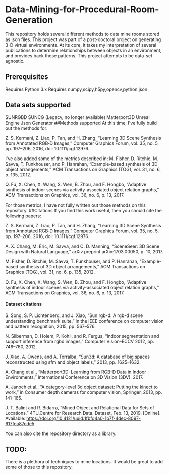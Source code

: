 # Data-Mining-for-Procedural-Room-Generation
This repository holds several different methods to data mine rooms stored as json files. This project was part of a post-doctoral project on generating 3-D virtual environments. At its core, it takes my interpretation of several publications to determine relationships between objects in an environment, and provides back those patterns. This project attempts to be data-set agnostic.

## Prerequisites
Requires Python 3.x
Requires numpy,scipy,h5py,opencv,python json 

## Data sets supported
SUNRGBD
SUNCG (Legacy, no longer available)
Matterport3D
Unreal Engine Json Generator
##Methods supported
At this time, I've fully build out the methods for:

Z. S. Kermani, Z. Liao, P. Tan, and H. Zhang, “Learning 3D Scene Synthesis from Annotated RGB‐D Images,” Computer Graphics Forum, vol. 35, no. 5, pp. 197–206, 2016, doi: 10.1111/cgf.12976.


I've also added some of the metrics described in:
M. Fisher, D. Ritchie, M. Savva, T. Funkhouser, and P. Hanrahan, “Example-based synthesis of 3D object arrangements,” ACM Transactions on Graphics (TOG), vol. 31, no. 6, p. 135, 2012.

Q. Fu, X. Chen, X. Wang, S. Wen, B. Zhou, and F. Hongbo, “Adaptive synthesis of indoor scenes via activity-associated object relation graphs,” ACM Transactions on Graphics, vol. 36, no. 6, p. 13, 2017.


For those metrics, I have not fully written out those methods on this repository.
##Citations
If you find this work useful, then you should cite the following papers:

Z. S. Kermani, Z. Liao, P. Tan, and H. Zhang, “Learning 3D Scene Synthesis from Annotated RGB‐D Images,” Computer Graphics Forum, vol. 35, no. 5, pp. 197–206, 2016, doi: 10.1111/cgf.12976.

A. X. Chang, M. Eric, M. Savva, and C. D. Manning, “SceneSeer: 3D Scene Design with Natural Language,” arXiv preprint arXiv:1703.00050, p. 10, 2017.

M. Fisher, D. Ritchie, M. Savva, T. Funkhouser, and P. Hanrahan, “Example-based synthesis of 3D object arrangements,” ACM Transactions on Graphics (TOG), vol. 31, no. 6, p. 135, 2012.

Q. Fu, X. Chen, X. Wang, S. Wen, B. Zhou, and F. Hongbo, “Adaptive synthesis of indoor scenes via activity-associated object relation graphs,” ACM Transactions on Graphics, vol. 36, no. 6, p. 13, 2017.

#### Dataset citations
S. Song, S. P. Lichtenberg, and J. Xiao, “Sun rgb-d: A rgb-d scene understanding benchmark suite,” in the IEEE conference on computer vision and pattern recognition, 2015, pp. 567–576.

N. Silberman, D. Hoiem, P. Kohli, and R. Fergus, “Indoor segmentation and support inference from rgbd images,” Computer Vision–ECCV 2012, pp. 746–760, 2012.

J. Xiao, A. Owens, and A. Torralba, “Sun3d: A database of big spaces reconstructed using sfm and object labels,” 2013, pp. 1625–1632.

A. Chang et al., “Matterport3D: Learning from RGB-D Data in Indoor Environments,” International Conference on 3D Vision (3DV), 2017.

A. Janoch et al., “A category-level 3d object dataset: Putting the kinect to work,” in Consumer depth cameras for computer vision, Springer, 2013, pp. 141–165.

J. T. Balint and R. Bidarra, “Mined Object and Relational Data for Sets of Locations.” 4TU.Centre for Research Data. Dataset, Feb. 13, 2019. [Online]. Available: https://doi.org/10.4121/uuid:1fbfd4a0-1b7f-4dec-8097-617fea87cde5

You can also cite the repository directory as a library.
## TODO:
There is a plethora of techniques to mine locations. It would be great to add some of those to this repository.